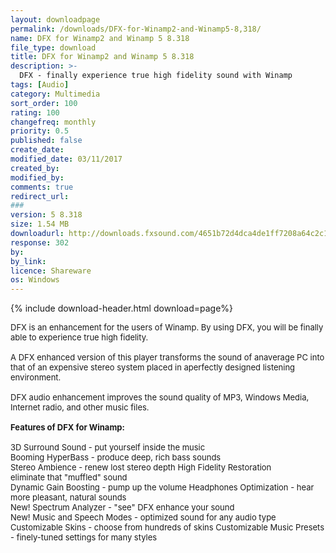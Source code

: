 ```yaml
---
layout: downloadpage
permalink: /downloads/DFX-for-Winamp2-and-Winamp5-8,318/
name: DFX for Winamp2 and Winamp 5 8.318
file_type: download
title: DFX for Winamp2 and Winamp 5 8.318
description: >-
  DFX - finally experience true high fidelity sound with Winamp
tags: [Audio]
category: Multimedia
sort_order: 100
rating: 100
changefreq: monthly
priority: 0.5
published: false
create_date:
modified_date: 03/11/2017
created_by:
modified_by:
comments: true
redirect_url:
###
version: 5 8.318
size: 1.54 MB
downloadurl: http://downloads.fxsound.com/4651b72d4dca4de1ff7208a64c2c1b64/dfx/dfxInstall Winamp.exe
response: 302
by:
by_link:
licence: Shareware
os: Windows
---
```


{% include download-header.html download=page%}

<p style="fix-download-text !important">
<p><font size="2">DFX is an enhancement for the users of Winamp. By using DFX, you will be finally able to experience true high fidelity. <br />
<br />
A DFX enhanced version of this player transforms the sound of anaverage PC into that of an expensive stereo system placed in aperfectly designed listening environment.<br />
<br />
DFX audio enhancement improves the sound quality of MP3, Windows Media, Internet radio, and other music files.<br />
<br />
<span class="articleDetailsLink"><strong>Features of DFX for Winamp:</strong></span><br />
<br />
3D Surround Sound - put yourself inside the music <br />
Booming HyperBass - produce deep, rich bass sounds <br />
Stereo Ambience - renew lost stereo depth High Fidelity Restoration<br />
eliminate that "muffled" sound <br />
Dynamic Gain Boosting - pump up the volume Headphones Optimization - hear more pleasant, natural sounds <br />
New! Spectrum Analyzer - "see" DFX enhance your sound <br />
New! Music and Speech Modes - optimized sound for any audio type <br />
Customizable Skins - choose from hundreds of skins Customizable Music Presets - finely-tuned settings for many styles <br />
</font></p></p>
